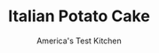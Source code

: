 ---
layout: ../../layouts/MarkdownPostLayout.astro
title: Italian Potato Cake
author: America's Test Kitchen
pubDate: 2023-03-15
description: "We loved the crisp exterior and delicate interior of this souffle-like potato casserole thats made with mashed potatoes that have been enriched with eggs. The salami and cheese in the middle make this recipe a real treat."
image_url: https://res.cloudinary.com/hksqkdlah/image/upload/ar_1:1,c_fill,dpr_2.0,f_auto,fl_lossy.progressive.strip_profile,g_faces:auto,q_auto:low,w_344/4123_sfs-potato-casserole-winner-cc
tags: ["Side Dishes","Italian","Potatoes","Breakfast & Brunch","Contest Recipes"]
calories: 3604
protein: 11
carbohydrates: 23
fats: 
fiber: 1
ingredients: ["5 tablespoons, unsalted butter, plus extra for greasing pan","5 tablespoons, plain bread crumbs","3 pounds, russet potatoes (about 6 medium), peeled and cut into 1-inch pieces","1/2 cup, heavy cream","1 teaspoon, table salt","1/4 teaspoon, ground black pepper","3 , large eggs","1/4 pound, thinly sliced salami, cut into 1/2-inch pieces","6 ounces, Italian fontina cheese, sliced thin","1/3 cup, grated Parmesan or Romano cheese"]
serves: 12
time: ""
instructions: ["Adjust oven rack to middle position and heat oven to 350 degrees. Butter 9-inch springform pan and sprinkle with 1/4 cup bread crumbs, shaking pan to distribute crumbs evenly.","Place potatoes in large pot and add enough cold water to cover by 1 inch. Bring potatoes to boil over high heat, then lower heat to maintain gentle simmer. Cook until potatoes are tender, about 15 minutes. Drain potatoes, wipe pot dry, return potatoes to pot, and mash with 4 tablespoons butter until smooth. Stir in cream, salt, and pepper. Cool 5 minutes. Stir in eggs, one at a time.","Spoon half of potato mixture into prepared pan. Place slices of fontina over potatoes to cover surface and top cheese with salami pieces. Cover with remaining potatoes. Melt remaining 1 tablespoon butter and mix with remaining 1 tablespoon bread crumbs and Parmesan in small bowl. Sprinkle cheese mixture over top of casserole.","Bake until casserole is very hot and puffed and top is golden brown, 35 to 45 minutes. Run paring knife around casserole to loosen. Cool for 10 minutes before unmolding. Serve hot."]
nutrition: ["551 mg Potassium","194 mg Phosphorus","154 mg Calcium","1 mg Iron","35 mg Magnesium","399 mg Sodium","1 mg Zinc","18 g Fat","1 mg Niacin (B3)","5 g Monounsaturated","1 g Polyunsaturated","6 mg Vitamin C","103 mg Cholesterol","10 g Saturated","1 g Fiber","2 µg Folic acid","24 µg Folate (food)","1 g Sugars","3 µg Vitamin K","116 g Water","23 g Carbs","28 µg Folate equivalent (total)","11 g Protein","142 µg Vitamin A","300 kcal Energy","3604 calories"]
notes: "Cut the casserole into wedges and serve with a holiday dinner or brunch."
---